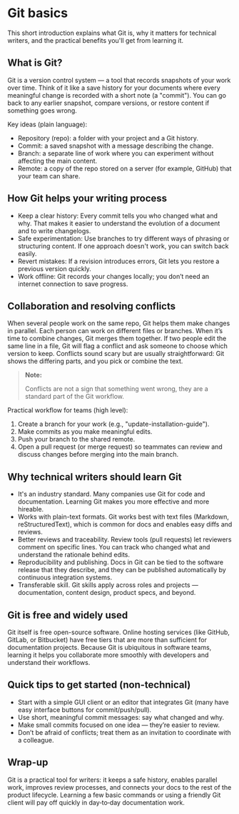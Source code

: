 # Git basics

This short introduction explains what Git is, why it matters for technical
writers, and the practical benefits you'll get from learning it.

## What is Git?

Git is a version control system — a tool that records snapshots of your work
over time. Think of it like a save history for your documents where every
meaningful change is recorded with a short note (a "commit"). You can go back to
any earlier snapshot, compare versions, or restore content if something goes
wrong.

Key ideas (plain language):

- Repository (repo): a folder with your project and a Git history.
- Commit: a saved snapshot with a message describing the change.
- Branch: a separate line of work where you can experiment without affecting the
  main content.
- Remote: a copy of the repo stored on a server (for example, GitHub) that your
  team can share.

## How Git helps your writing process

- Keep a clear history: Every commit tells you who changed what and why. That
  makes it easier to understand the evolution of a document and to write
  changelogs.
- Safe experimentation: Use branches to try different ways of phrasing or
  structuring content. If one approach doesn't work, you can switch back easily.
- Revert mistakes: If a revision introduces errors, Git lets you restore a
  previous version quickly.
- Work offline: Git records your changes locally; you don’t need an internet
  connection to save progress.

## Collaboration and resolving conflicts

When several people work on the same repo, Git helps them make changes in
parallel. Each person can work on different files or branches. When it’s time to
combine changes, Git merges them together. If two people edit the same line in a
file, Git will flag a conflict and ask someone to choose which version to keep.
Conflicts sound scary but are usually straightforward: Git shows the differing
parts, and you pick or combine the text.

> **Note:**
>
> Conflicts are not a sign that something went wrong, they are a standard part
> of the Git workflow.

Practical workflow for teams (high level):

1. Create a branch for your work (e.g., "update-installation-guide").
2. Make commits as you make meaningful edits.
3. Push your branch to the shared remote.
4. Open a pull request (or merge request) so teammates can review and discuss
   changes before merging into the main branch.

## Why technical writers should learn Git

- It's an industry standard. Many companies use Git for code and documentation.
  Learning Git makes you more effective and more hireable.
- Works with plain-text formats. Git works best with text files (Markdown,
  reStructuredText), which is common for docs and enables easy diffs and
  reviews.
- Better reviews and traceability. Review tools (pull requests) let reviewers
  comment on specific lines. You can track who changed what and understand the
  rationale behind edits.
- Reproducibility and publishing. Docs in Git can be tied to the software
  release that they describe, and they can be published automatically by
  continuous integration systems.
- Transferable skill. Git skills apply across roles and projects —
  documentation, content design, product specs, and beyond.

## Git is free and widely used

Git itself is free open-source software. Online hosting services (like GitHub,
GitLab, or Bitbucket) have free tiers that are more than sufficient for
documentation projects. Because Git is ubiquitous in software teams, learning it
helps you collaborate more smoothly with developers and understand their
workflows.

## Quick tips to get started (non-technical)

- Start with a simple GUI client or an editor that integrates Git (many have
  easy interface buttons for commit/push/pull).
- Use short, meaningful commit messages: say what changed and why.
- Make small commits focused on one idea — they’re easier to review.
- Don’t be afraid of conflicts; treat them as an invitation to coordinate with a
  colleague.

## Wrap-up

Git is a practical tool for writers: it keeps a safe history, enables parallel
work, improves review processes, and connects your docs to the rest of the
product lifecycle. Learning a few basic commands or using a friendly Git client
will pay off quickly in day‑to‑day documentation work.
